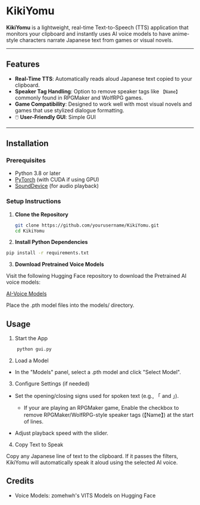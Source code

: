 # KikiYomu

**KikiYomu** is a lightweight, real-time Text-to-Speech (TTS) application that monitors your clipboard and instantly uses AI voice models to have anime-style characters narrate Japanese text from games or visual novels.

---

## Features

-  **Real-Time TTS**: Automatically reads aloud Japanese text copied to your clipboard.
-  **Speaker Tag Handling**: Option to remove speaker tags like `【Name】` commonly found in RPGMaker and WolfRPG games.
-  **Game Compatibility**: Designed to work well with most visual novels and games that use stylized dialogue formatting.
- 🖱️ **User-Friendly GUI**: Simple GUI

---

## Installation

### Prerequisites

- Python 3.8 or later
- [PyTorch](https://pytorch.org/get-started/locally/) (with CUDA if using GPU)
- [SoundDevice](https://python-sounddevice.readthedocs.io/) (for audio playback)

### Setup Instructions

1. **Clone the Repository**

   ```bash
   git clone https://github.com/yourusername/KikiYomu.git
   cd KikiYomu

2. **Install Python Dependencies**
```bash
pip install -r requirements.txt
```
3. **Download Pretrained Voice Models**

Visit the following Hugging Face repository to download the Pretrained AI voice models:

[AI-Voice Models](https://huggingface.co/spaces/zomehwh/vits-models/tree/main/pretrained_models)

Place the .pth model files into the models/ directory.

## Usage

1. Start the App
```bash
    python gui.py
```
2. Load a Model

- In the "Models" panel, select a .pth model and click "Select Model".

3. Configure Settings (if needed)

- Set the opening/closing signs used for spoken text (e.g., 「 and 」).

    - If your are playing an RPGMaker game, Enable the checkbox to remove RPGMaker/WolfRPG-style speaker tags (【Name】) at the start of lines.

- Adjust playback speed with the slider.

4. Copy Text to Speak

Copy any Japanese line of text to the clipboard.
If it passes the filters, KikiYomu will automatically speak it aloud using the selected AI voice.

## Credits

- Voice Models: zomehwh's VITS Models on Hugging Face


